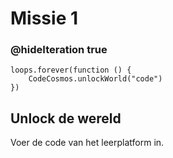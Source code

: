 # Missie 1
### @hideIteration true

```template
loops.forever(function () {
    CodeCosmos.unlockWorld("code")
})
```
## Unlock de wereld

Voer de code van het leerplatform in.

